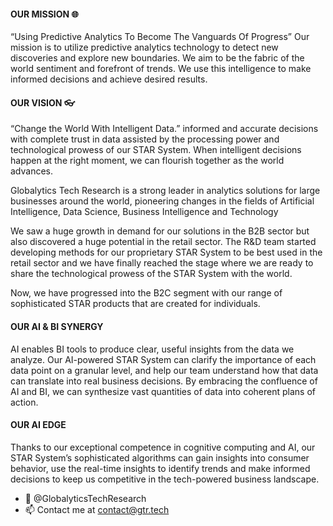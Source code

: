 #### OUR MISSION  :globe_with_meridians:
“Using Predictive Analytics To Become The Vanguards Of Progress”
Our mission is to utilize predictive analytics technology to detect new discoveries and explore new boundaries. We aim to be the fabric of the world sentiment and forefront of trends. We use this intelligence to make informed decisions and achieve desired results.

#### OUR VISION  :eyeglasses:
“Change the World With Intelligent Data.”
informed and accurate decisions with complete trust in data assisted by the processing power and technological prowess of our STAR System. When intelligent decisions happen at the right moment, we can flourish together as the world advances.

Globalytics Tech Research is a strong leader in analytics solutions for large businesses around the world, pioneering changes in the fields of Artificial Intelligence, Data Science, Business Intelligence and Technology

We saw a huge growth in demand for our solutions in the B2B sector but also discovered a huge potential in the retail sector. The R&D team started developing methods for our proprietary STAR System to be best used in the retail sector and we have finally reached the stage where we are ready to share the technological prowess of the STAR System with the world.

Now, we have progressed into the B2C segment with our range of sophisticated STAR products that are created for individuals.

<!---
GlobalyticsTechResearch/GlobalyticsTechResearch is a ✨ special ✨ repository because its `README.md` (this file) appears on your GitHub profile.
You can click the Preview link to take a look at your changes.
--->

#### OUR AI & BI SYNERGY
AI enables BI tools to produce clear, useful insights from the data we analyze. Our AI-powered STAR System can clarify the importance of each data point on a granular level, and help our team understand how that data can translate into real business decisions. By embracing the confluence of AI and BI, we can synthesize vast quantities of data into coherent plans of action.

#### OUR AI EDGE
Thanks to our exceptional competence in cognitive computing and AI, our STAR System’s sophisticated algorithms can gain insights into consumer behavior, use the real-time insights to identify trends and make informed decisions to keep us competitive in the tech-powered business landscape.

- 👋 @GlobalyticsTechResearch
- 📫 Contact me at contact@gtr.tech
